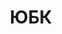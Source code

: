 --- 
title: "ЮБК" 
site: "www.aybk.ru" 
town: "Алушта" 
tel: ["+38 (066) 227-24-16, +38 (097) 832-27-29, +38 (050)425-92-14, +38 (050)498-55-66"] 
address: "Россия, Республика Крым, г. Алушта, ул. Багликова 29" 
mail: "alushta@aybk.ru" 
--- 